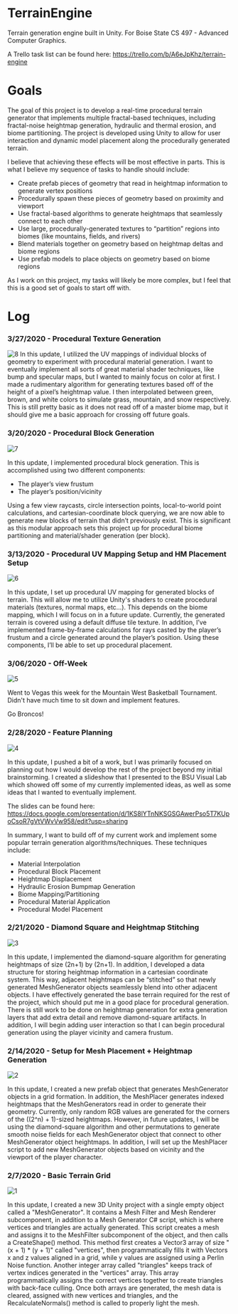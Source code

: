 # TerrainEngine
Terrain generation engine built in Unity. For Boise State CS 497 - Advanced Computer Graphics.

A Trello task list can be found here: https://trello.com/b/A6eJpKhz/terrain-engine

# Goals

The goal of this project is to develop a real-time procedural terrain generator that implements multiple fractal-based techniques, including fractal-noise heightmap generation, hydraulic and thermal erosion, and biome partitioning. The project is developed using Unity to allow for user interaction and dynamic model placement along the procedurally generated terrain.

I believe that achieving these effects will be most effective in parts. This is what I believe my sequence of tasks to handle should include:

-	Create prefab pieces of geometry that read in heightmap information to generate vertex positions
-	Procedurally spawn these pieces of geometry based on proximity and viewport
-	Use fractal-based algorithms to generate heightmaps that seamlessly connect to each other
-	Use large, procedurally-generated textures to “partition” regions into biomes (like mountains, fields, and rivers)
-	Blend materials together on geometry based on heightmap deltas and biome regions
-	Use prefab models to place objects on geometry based on biome regions

As I work on this project, my tasks will likely be more complex, but I feel that this is a good set of goals to start off with.

# Log
### 3/27/2020 - Procedural Texture Generation
![8](Images/8.PNG)
In this update, I utilized the UV mappings of individual blocks of geometry to experiment with procedural material generation. I want to eventually implement all sorts of great material shader techniques, like bump and specular maps, but I wanted to mainly focus on color at first. I made a rudimentary algorithm for generating textures based off of the height of a pixel’s heightmap value. I then interpolated between green, brown, and white colors to simulate grass, mountain, and snow respectively. This is still pretty basic as it does not read off of a master biome map, but it should give me a basic approach for crossing off future goals.

### 3/20/2020 - Procedural Block Generation
![7](Images/7.PNG)

In this update, I implemented procedural block generation. This is accomplished using two different components:
-	The player’s view frustum
-	The player’s position/vicinity

Using a few view raycasts, circle intersection points, local-to-world point calculations, and cartesian-coordinate block querying, we are now able to generate new blocks of terrain that didn’t previously exist. This is significant as this modular approach sets this project up for procedural biome partitioning and material/shader generation (per block). 

### 3/13/2020 - Procedural UV Mapping Setup and HM Placement Setup
![6](Images/6.PNG)

In this update, I set up procedural UV mapping for generated blocks of terrain. This will allow me to utilize Unity's shaders to create procedural materials (textures, normal maps, etc…). This depends on the biome mapping, which I will focus on in a future update. Currently, the generated terrain is covered using a default diffuse tile texture. In addition, I’ve implemented frame-by-frame calculations for rays casted by the player’s frustum and a circle generated around the player’s position. Using these components, I’ll be able to set up procedural placement.

### 3/06/2020 - Off-Week
![5](Images/5.PNG)

Went to Vegas this week for the Mountain West Basketball Tournament. Didn't have much time to sit down and implement features.

Go Broncos!

### 2/28/2020 - Feature Planning
![4](Images/4.PNG)

In this update, I pushed a bit of a work, but I was primarily focused on planning out how I would develop the rest of the project beyond my initial brainstorming. I created a slideshow that I presented to the BSU Visual Lab which showed off some of my currently implemented ideas, as well as some ideas that I wanted to eventually implement.

The slides can be found here: https://docs.google.com/presentation/d/1KS8lYTnNKSGSGAwerPso5T7KUpoCsoR7gVtVWvVw958/edit?usp=sharing

In summary, I want to build off of my current work and implement some popular terrain generation algorithms/techniques. These techniques include:

- Material Interpolation
- Procedural Block Placement
- Heightmap Displacement
- Hydraulic Erosion Bumpmap Generation
- Biome Mapping/Partitioning
- Procedural Material Application
- Procedural Model Placement

### 2/21/2020 - Diamond Square and Heightmap Stitching
![3](Images/3.PNG)

In this update, I implemented the diamond-square algorithm for generating heightmaps of size (2n+1) by (2n+1). In addition, I developed a data structure for storing heightmap information in a cartesian coordinate system. This way, adjacent heightmaps can be “stitched” so that newly generated MeshGenerator objects seamlessly blend into other adjacent objects. I have effectively generated the base terrain required for the rest of the project, which should put me in a good place for procedural generation. There is still work to be done on heightmap generation for extra generation layers that add extra detail and remove diamond-square artifacts. In addition, I will begin adding user interaction so that I can begin procedural generation using the player vicinity and camera frustum.

### 2/14/2020 - Setup for Mesh Placement + Heightmap Generation
![2](Images/2.PNG)

In this update, I created a new prefab object that generates MeshGenerator objects in a grid formation. In addition, the MeshPlacer generates indexed heightmaps that the MeshGenerators read in order to generate their geometry. Currently, only random RGB values are generated for the corners of the ((2^n) + 1)-sized heightmaps. However, in future updates, I will be using the diamond-square algorithm and other permutations to generate smooth noise fields for each MeshGenerator object that connect to other MeshGenerator object heightmaps. In addition, I will set up the MeshPlacer script to add new MeshGenerator objects based on vicinity and the viewport of the player character. 

### 2/7/2020 - Basic Terrain Grid
![1](Images/1.PNG)

In this update, I created a new 3D Unity project with a single empty object called a "MeshGenerator". It contains a Mesh Filter and Mesh Renderer subcomponent, in addition to a Mesh Generator C# script, which is where vertices and triangles are actually generated. This script creates a mesh and assigns it to the MeshFilter subcomponent of the object, and then calls a CreateShape() method. This method first creates a Vector3 array of size "(x + 1) * (y + 1)" called "vertices", then programmatically fills it with Vectors x and z values aligned in a grid, while y values are assigned using a Perlin Noise function. Another integer array called "triangles" keeps track of vertex indices generated in the "vertices" array. This array programmatically assigns the correct vertices together to create triangles with back-face culling. Once both arrays are generated, the mesh data is cleared, assigned with new vertices and triangles, and the RecalculateNormals() method is called to properly light the mesh.
